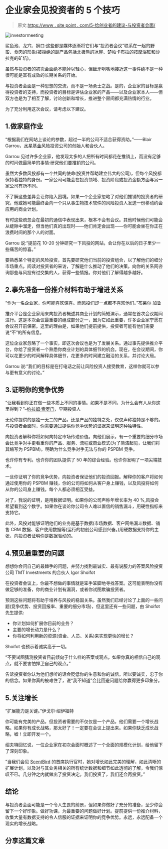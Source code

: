 # 企业家会见投资者的 5 个技巧

> 原文:[https://www . site point . com/5-给创业者的建议-与投资者会面/](https://www.sitepoint.com/5-tips-for-entrepreneurs-meeting-with-investors/)

![investormeeting](../Images/0ed5b08e6f612909797e20be71a383ef.png)

鲨鱼池、龙穴、狮口:这些都是媒体逐渐将它们与“投资者会议”联系在一起的野蛮、食肉的形象(被拒绝的副产品包括北极熊的冰屋、楚帕卡布拉的按摩浴缸和沙拉克的矿坑)。

虽然与投资者的初次会面绝不能掉以轻心，但龇牙咧嘴地接近这一事件绝不是一种很可能是富有成效的长期关系的开始。

与投资者会面是一种思想的交流，而不是一场勇士之战。是的，企业家的目标是赢得投资者的支持，而投资者的目标是评估企业家的产品——以及企业家本人——但双方也是为了相互了解，讨论创新和增长，推进整个房间都充满热情的行业。

为了充分利用这次会议，请考虑以下建议。

## 1.做家庭作业

“根据我们在网站上谈论的参数，超过一半的公司不适合获得资助。”——Blair Garrou，[水星基金](http://mercuryfund.com/)风险投资公司的创始人和合伙人。

Garrou 见过许多企业家，他发现太多的人把所有时间都花在推销上，而没有足够的时间做最简单的事情:研究他们要推销的公司。

虽然大多数风投都有一个共同的使命(投资并帮助建立伟大的公司)，但每个风投都保持着独特的身份。一家公司可能会在投资领域、投资阶段或投资金额方面与另一家公司有所不同。

不了解这些差异会让你陷入困境。如果一个企业家忽略了对他们推销的投资者的研究，他或她可能最终会向一个只从事生物技术软件的风险投资人发送一份移动约会应用的商业计划。

有时这些疏忽会在最初的通信中表现出来，根本不会有会议。其他时候他们可能会从缝隙中溜走，但当他们真的出现时——他们肯定会出现——你可能会坐在你正在浪费时间的那个人的对面。

Garrou 说:“提前花 10-20 分钟研究一下风投的网站，会让你在以后的日子里少一些痛苦的惊喜。”

要熟悉某个特定的风险投资，首先要研究他们当前的投资组合，以了解他们的细分市场重点。阅读对投资者的采访，了解是什么推动了他们的决策。向你的关系网咨询那些与风投有过交集的人，获得一些情报。你对他们了解得越多越好。

## 2.事先准备一份推介材料有助于增进关系

“作为一名企业家，你可能喜欢惊喜。而风投们却一点都不喜欢他们。”布莱尔·加鲁

推介平台是企业家用来向投资者概述其商业计划的简短演示，通常在首次会议期间进行。这是本次会议最重要的组成部分之一，因为它如此重要，许多企业家宁愿在会议召开前保密。这里的理由是，如果他们提前提供，投资者可能有他们需要说“不”的所有信息。

这位企业家忽略了一个事实，即这次会议也是为了发展关系。通过事先提供推介平台，你给了投资者一个熟悉你商业计划的具体细节的机会。现在，在会议期间，你可以花更少的时间解释具体细节，花更多的时间建立融洽的关系，并讨论大局。

Garrou 说:“我们的目标是在打电话之前让风险投资人接受教育，这样你就可以参与更有意义的讨论。”

## 3.证明你的竞争优势

“让我看到你正在做一些本质上不同的事情。如果不是不同，为什么会有人从你这里得到？”–[约拉姆·索罗门](http://www.largescalecreativity.com/)，早期投资人

无论你提供的是独一无二的产品，还是产品的独特之处，仅仅声称独特是不够的。与投资者会面时，你需要通过提供你竞争优势的证据来证明这种独特性。

向投资者解释你将如何向特定市场传递价值。向他们展示，有一个重要的细分市场会比竞争对手更看重你的产品、服务、流程或商业模式(为了简洁起见，让我们将其缩写为 PSPBM)。明确为什么竞争对手无法与你的 PSPBM 竞争。

也许你有专利。也许你的团队提供了 50 年的综合经验。也许你发明了一项尖端技术。

一旦你证明了你的竞争优势，向投资者保证他们的投资回报。解释你的客户将如何通过使用你的 PSPBM 赚钱，你的公司将如何从客户身上赚钱，以及风投将如何从你的公司身上赚钱。每个人都必须相互受益。

对了，我说的证明，是用数据证明。如果你的公司声称年增长率为 40 %,风投会希望看到这个数字。如果你在谈论你公司令人难以置信的销售漏斗，用硬性指标来支持它。

此外，风投对能够证明他们的业务是基于数据(市场数据、客户网络漏斗数据、销售 CRM 数据、客户使用数据等)运行的初创公司感到兴奋。)用硬数据支持你的主张，向投资者证明你是数据驱动的。

## 4.预见最重要的问题

想想你会问自己的最棘手的问题，并努力找到最诚实、最有说服力的答案风险投资公司 TMT Investments 的合伙人 Igor Shoifot

在投资者会议上，你最不想做的事情就是笨手笨脚地寻找答案。这可能表明你没有做足够的准备，你的商业计划有漏洞，或者你试图欺骗投资者。

预测这些问题将有助于培养与风投的稳固关系。虽然我们已经讨论了上面的一些问题(竞争优势、投资回报率、重要的细分市场)，但这里还有一些问题，由 Shoifot 先生提供:

*   你计划如何扩展你目前的业务？
*   主要的增长动力是什么？
*   你将如何利用新的资源(资金、人员、关系)来实现更快的增长？

Shoifot 也预示着诚实高于一切。

“不要试图猜测投资者目前倾向于什么样的答案或观点。如果你真的相信自己的观点，就不要害怕捍卫自己的观点。”

告诉投资者你认为他们想听的话会贬低你的生意和你的诚信。所以要诚实，忠于你的信念。如果你真的被难住了，说“我不知道”会比回避问题给你赢得更多印象分。

## 5.关注增长

“扩展能力是关键。”伊戈尔·绍伊福特

你可能有完美的产品，但投资者需要的不仅仅是一个产品，他们需要一个增长战略。如果你有成长战略，那太好了！一定要在会议上提出来。如果你缺乏成长战略，嘘！立即开发一个。

绍夫特回忆说，一位企业家在初次会面时概述了一个全面的规模化计划，给他留下了深刻印象。

“当我们会见 [ScentBird](https://www.scentbird.com/) 的首席执行官时，她对增长如此完美的理解，如此清晰的扩展计划，以及对与其业务相关的所有统计数据和细节如此透彻的了解，令我们惊叹不已。几分钟之内就做出了投资决定。我们投资了，我们还会再投资。”

## 结论

与投资者会面可能是一个令人生畏的前景，但如果你做好了充分的准备，至少你会留下一个好印象。做好功课，为最重要的问题做好计划。提前提供一份推介材料，收集大量有数据支持的令人信服的证据来证明你的竞争优势。永远，永远配备一个现实的增长战略。

## 分享这篇文章